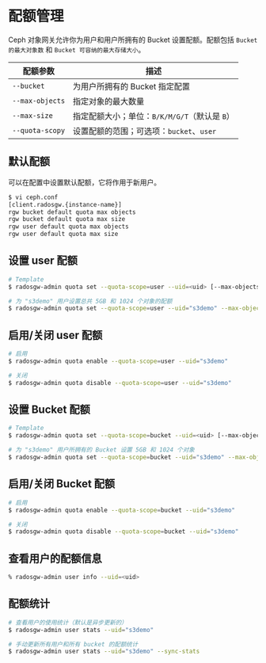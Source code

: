 # 配额管理

Ceph 对象网关允许你为用户和用户所拥有的 Bucket 设置配额。配额包括 `Bucket 的最大对象数` 和 `Bucket 可容纳的最大存储大小`。

| 配额参数        | 描述                                          |
| --------------- | --------------------------------------------- |
| `--bucket`      | 为用户所拥有的 Bucket 指定配置                |
| `--max-objects` | 指定对象的最大数量                            |
| `--max-size`    | 指定配额大小；单位：`B/K/M/G/T`（默认是 `B`） |
| `--quota-scopy` | 设置配额的范围；可选项：`bucket`、`user`      |

## 默认配额

可以在配置中设置默认配额，它将作用于新用户。

```bash
$ vi ceph.conf
[client.radosgw.{instance-name}]
rgw bucket default quota max objects
rgw bucket default quota max size
rgw user default quota max objects
rgw user default quota max size
```

## 设置 user 配额

```bash
# Template
$ radosgw-admin quota set --quota-scope=user --uid=<uid> [--max-objects=<num objects>] [--max-size=<max size>]
```

```bash
# 为 "s3demo" 用户设置总共 5GB 和 1024 个对象的配额
$ radosgw-admin quota set --quota-scope=user --uid="s3demo" --max-objects=1024 --max-size=5G
```

## 启用/关闭 user 配额

```bash
# 启用
$ radosgw-admin quota enable --quota-scope=user --uid="s3demo"

# 关闭
$ radosgw-admin quota disable --quota-scope=user --uid="s3demo"
```

## 设置 Bucket 配额

```bash
# Template
$ radosgw-admin quota set --quota-scope=bucket --uid=<uid> [--max-objects=<num objects>] [--max-size=<max size]
```

```bash
# 为 "s3demo" 用户所拥有的 Bucket 设置 5GB 和 1024 个对象
$ radosgw-admin quota set --quota-scope=bucket --uid="s3demo" --max-objects=1024 --max-size=5G
```

## 启用/关闭 Bucket 配额

```bash
# 启用
$ radosgw-admin quota enable --quota-scope=bucket --uid="s3demo"

# 关闭
$ radosgw-admin quota disable --quota-scope=bucket --uid="s3demo"
```

## 查看用户的配额信息

```bash
% radosgw-admin user info --uid=<uid>
```

## 配额统计

```bash
# 查看用户的使用统计（默认是异步更新的）
$ radosgw-admin user stats --uid="s3demo"

# 手动更新所有用户和所有 bucket 的配额统计
$ radosgw-admin user stats --uid="s3demo" --sync-stats
```